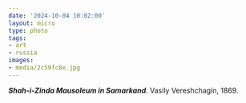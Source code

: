 ```yaml
---
date: '2024-10-04 10:02:00'
layout: micro
type: photo
tags:
- art
- russia
images:
- media/2c59fc8e.jpg
---
```


**_Shah-i-Zinda Mausoleum in Samarkand_**. Vasily Vereshchagin, 1869.
